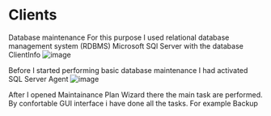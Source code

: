 # Clients
Database maintenance 
For this purpose I used relational database management system (RDBMS) Microsoft SQl Server with the database ClientInfo
![image](https://user-images.githubusercontent.com/56975146/114936271-34f0f400-9e0a-11eb-9d21-7057cd94faca.png)

Before I started performing basic database maintenance I had activated SQL Server Agent 
![image](https://user-images.githubusercontent.com/56975146/114936753-d8420900-9e0a-11eb-9dec-de1463d7428a.png)

After I opened Maintainance Plan Wizard there the main task are  performed.
By confortable GUI interface i have done all the tasks. 
For example Backup

